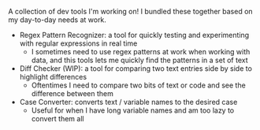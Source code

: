 A collection of dev tools I'm working on! I bundled these together based on my day-to-day needs at work.

- Regex Pattern Recognizer: a tool for quickly testing and experimenting with regular expressions in real time
  - I sometimes need to use regex patterns at work when working with data, and this tools lets me quickly find the patterns in a set of text
- Diff Checker (WIP): a tool for comparing two text entries side by side to highlight differences
  - Oftentimes I need to compare two bits of text or code and see the difference between them
- Case Converter: converts text / variable names to the desired case
  - Useful for when I have long variable names and am too lazy to convert them all
